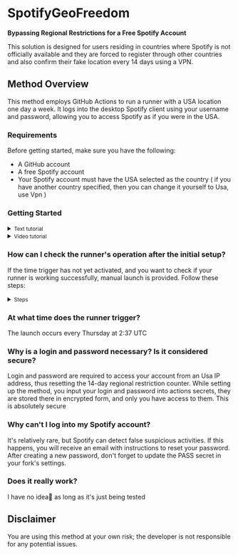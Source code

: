 # SpotifyGeoFreedom

**Bypassing Regional Restrictions for a Free Spotify Account**

This solution is designed for users residing in countries where Spotify is not officially available and they are forced to register through other countries and also confirm their fake location every 14 days using a VPN.

## Method Overview

This method employs GitHub Actions to run a runner with a USA location one day a week. It logs into the desktop Spotify client using your username and password, allowing you to access Spotify as if you were in the USA.

### Requirements

Before getting started, make sure you have the following:

- A GitHub account
- A free Spotify account
- Your Spotify account must have the USA selected as the country ( if you have another country specified, then you can change it yourself to Usa, use Vpn )

### Getting Started

<details>
<summary><small>Text tutorial</small></summary><p>

Follow these steps to set up and use this method:

1. **Fork this [Repository](https://github.com/Tuc-tac/SpotifyGeoFreedom)**
2. **Repository Settings**
   - In your fork's `Settings`
   - navigate to `Secrets and Variables` => `Actions`

4. **Create Repository Secrets**: 
    - Click on `New Repository Secret`
    - In the `Name` field, enter `LOGIN`
    - In the `Secret` field, enter your Spotify account login. Click `Add Secret`

5. **Password Secret**:
    - Repeat the same process for your password
    - Click `New Repository Secret`
    - Enter `PASS` in the `Name` field
    - Enter your Spotify account password in the `Secret` field. (Remember to update it here if you change your password)

6. **Activate the Runner**:
    - Go to the `Actions` tab in your forked repository
    - Confirm the activation of the runner
</details>

<details>
<summary><small>Video tutorial</small></summary><p>

[![YouTube](https://img.shields.io/badge/YouTube-red?style=for-the-badge&logo=youtube)](https://youtu.be/GriSDB4gIbU)

</details>

### How can I check the runner's operation after the initial setup?

If the time trigger has not yet activated, and you want to check if your runner is working successfully, manual launch is provided. Follow these steps:
<details> 
  <summary><small>Steps</small></summary><p> 
     
- While on the main page of your fork, go to the tab ![2023-09-11 080820](https://github.com/Tuc-tac/SpotifyGeoFreedom/assets/143889047/f26ca153-978e-4aed-8290-6267987635da)
- In the left sidebar, click the "Run SpotifyGeoFreedom Script" button 
  <details> 
  <summary><small>screenshot</small></summary><p> 

  ![Снимок экрана 2023-09-11 081017](https://github.com/Tuc-tac/SpotifyGeoFreedom/assets/143889047/d83e565c-bc62-4244-8506-cc611f5aad47)

  </details>
- On the right side, a dropdown menu "Run workflow" will appear, inside of which there will be a green "Run workflow" button. Click on it to start the runner
  <details> 
  <summary><small>screenshot</small></summary><p> 

  ![Снимок экрана 2023-09-11 085001](https://github.com/Tuc-tac/SpotifyGeoFreedom/assets/143889047/940f4558-b7c3-486a-8141-de5635742411)

  </details>
- Wait for a couple of minutes until the script completes, and its icon turns green
  <details> 
  <summary><small>screenshot</small></summary><p> 

  ![Снимок экрана 2023-09-11 082025](https://github.com/Tuc-tac/SpotifyGeoFreedom/assets/143889047/22aa5bf0-6b46-4a4a-a003-bbd857f46130)

  </details>
- Go to the runner actions "Run SpotifyGeoFreedom Script" => "run-powershell"
- Expand the "Launch Spotify" action
- If the script outputs "Client response: Successful authentication," then everything is fine; your runner has successfully opened the Spotify client using your login and password
  <details> 
  <summary><small>screenshot</small></summary><p> 

  ![Снимок экрана 2023-09-11 082132](https://github.com/Tuc-tac/SpotifyGeoFreedom/assets/143889047/e99f089e-fe42-4d04-98d0-1a712cf7354b)

  </details>
- If you see the message "Client response: Failed authenticating: login5_invalid_credentials," then most likely you did not correctly set your login and password in the secret variables. Try doing it again. If you are sure that your login and password were set correctly, then in 99% of cases, Spotify has reset your password. Check your email; there should be a password reset form. You need to reset it and set the new password in the secret variable
</details>

### At what time does the runner trigger?
The launch occurs every Thursday at 2:37 UTC

### Why is a login and password necessary? Is it considered secure?
Login and password are required to access your account from an Usa IP address, thus resetting the 14-day regional restriction counter. While setting up the method, you input your login and password into actions secrets, they are stored there in encrypted form, and only you have access to them. This is absolutely secure

### Why can't I log into my Spotify account? 
It's relatively rare, but Spotify can detect false suspicious activities. If this happens, you will receive an email with instructions to reset your password. After creating a new password, don't forget to update the PASS secret in your fork's settings.

### Does it really work?
I have no idea🤣 as long as it's just being tested 

## Disclaimer
You are using this method at your own risk; the developer is not responsible for any potential issues.
